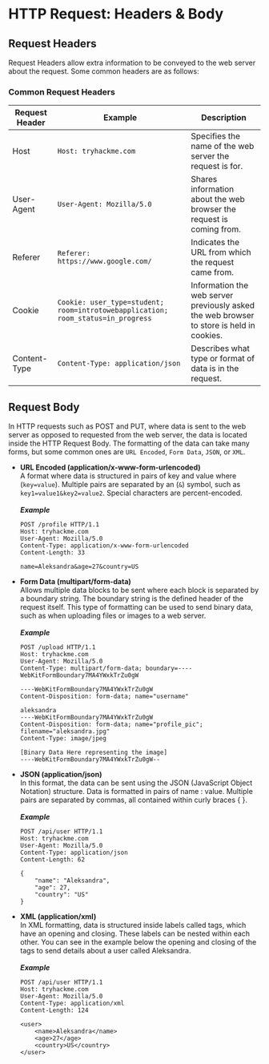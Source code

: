 # HTTP Request: Headers & Body

## Request Headers

Request Headers allow extra information to be conveyed to the web server about the request. Some common headers are as follows:

### Common Request Headers

| **Request Header** | **Example** | **Description** |
| --- | --- | --- |
| Host | `Host: tryhackme.com` | Specifies the name of the web server the request is for. |
| User-Agent | `User-Agent: Mozilla/5.0` | Shares information about the web browser the request is coming from. |
| Referer | `Referer: https://www.google.com/` | Indicates the URL from which the request came from. |
| Cookie | `Cookie: user_type=student; room=introtowebapplication; room_status=in_progress` | Information the web server previously asked the web browser to store is held in cookies. |
| Content-Type | `Content-Type: application/json` | Describes what type or format of data is in the request. |

## Request Body

In <span style="color: inherit;">HTTP</span> requests such as POST and PUT, where data is sent to the web server as opposed to requested from the web server, the data is located inside the <span style="color: inherit;">HTTP</span> Request Body. The formatting of the data can take many forms, but some common ones are `URL Encoded`, `Form Data`, `JSON`, or `XML`.

- **URL Encoded (application/x-www-form-urlencoded)**  
    A format where data is structured in pairs of key and value where (`key=value`). Multiple pairs are separated by an (`&`) symbol, such as `key1=value1&key2=value2`. Special characters are percent-encoded.  
    <br/>***Example***
    
    ```http
    POST /profile HTTP/1.1
    Host: tryhackme.com
    User-Agent: Mozilla/5.0
    Content-Type: application/x-www-form-urlencoded
    Content-Length: 33
    
    name=Aleksandra&age=27&country=US
    ```
    
- **Form Data (multipart/form-data)**  
    Allows multiple data blocks to be sent where each block is separated by a boundary string. The boundary string is the defined header of the request itself. This type of formatting can be used to send binary data, such as when uploading files or images to a web server.  
    <br/>***Example***
    
    ```http
    POST /upload HTTP/1.1
    Host: tryhackme.com
    User-Agent: Mozilla/5.0
    Content-Type: multipart/form-data; boundary=----WebKitFormBoundary7MA4YWxkTrZu0gW
    
    ----WebKitFormBoundary7MA4YWxkTrZu0gW
    Content-Disposition: form-data; name="username"
    
    aleksandra
    ----WebKitFormBoundary7MA4YWxkTrZu0gW
    Content-Disposition: form-data; name="profile_pic"; filename="aleksandra.jpg"
    Content-Type: image/jpeg
    
    [Binary Data Here representing the image]
    ----WebKitFormBoundary7MA4YWxkTrZu0gW--
    ```
    
- **<span style="color: inherit;">JSON</span> (application/<span style="color: inherit;">json</span>)**  
    In this format, the data can be sent using the <span style="color: inherit;">JSON</span> (JavaScript Object Notation) structure. Data is formatted in pairs of name : value. Multiple pairs are separated by commas, all contained within curly braces { }.  
    <br/>***Example***
    
    ```http
    POST /api/user HTTP/1.1
    Host: tryhackme.com
    User-Agent: Mozilla/5.0
    Content-Type: application/json
    Content-Length: 62
    
    {
        "name": "Aleksandra",
        "age": 27,
        "country": "US"
    }
    ```
    
- **<span style="color: inherit;">XML</span> (application/<span style="color: inherit;">xml</span>)**  
    In <span style="color: inherit;">XML</span> formatting, data is structured inside labels called tags, which have an opening and closing. These labels can be nested within each other. You can see in the example below the opening and closing of the tags to send details about a user called Aleksandra.  
    <br/>***Example***
    
    ```http
    POST /api/user HTTP/1.1
    Host: tryhackme.com
    User-Agent: Mozilla/5.0
    Content-Type: application/xml
    Content-Length: 124
    
    <user>
        <name>Aleksandra</name>
        <age>27</age>
        <country>US</country>
    </user>
    ```